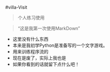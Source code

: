 #villa-Visit

>个人练习使用

>“这是我第一次使用MarkDown”
>
- 这里没有什么东西
- 本来是我初学Python是准备写的一个文字游戏。
- 用来训练程序流的
- 现在是废了，实际上我也是
- 如果你看到的话就留下点什么吧！
